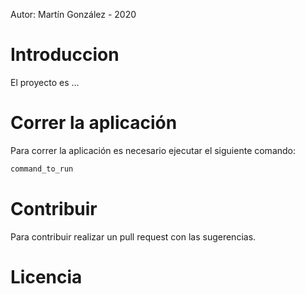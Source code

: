 Autor: Martín González - 2020

# Introduccion
El proyecto es ...

# Correr la aplicación
Para correr la aplicación es necesario ejecutar el siguiente comando:
```sh
command_to_run
```
# Contribuir
Para contribuir realizar un pull request con las sugerencias.

# Licencia
